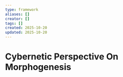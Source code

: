 ```yaml
---
type: framework
aliases: []
creator: []
tags: []
created: 2025-10-20
updated: 2025-10-20
---
```


# Cybernetic Perspective On Morphogenesis



